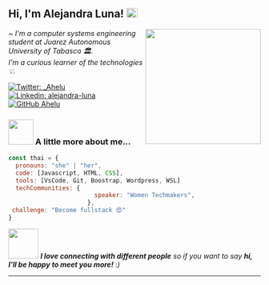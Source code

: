 <h2>Hi, I'm Alejandra Luna! <img src="https://media.giphy.com/media/H1dxi6xdh4NGQCZSvz/giphy.gif" width="22" height="19"></h2>

<img align='right' src="https://media.giphy.com/media/ieyl9zmCjO4b4t6qoY/giphy.gif" width="230">
<p> <em> ~ I'm a computer systems engineering student at Juarez Autonomous University of Tabasco 🏛️.</br>I'm a curious learner of the technologies💡.</em></p>

[![Twitter: _Ahelu](https://img.shields.io/twitter/follow/_Ahelu?style=social)](https://twitter.com/_Ahelu)
[![Linkedin: alejandra-luna](https://img.shields.io/badge/-alejandra-blue?style=flat-square&logo=Linkedin&logoColor=white&link=https://www.linkedin.com/in/alejandra-luna/)](https://www.linkedin.com/in/alejandra-luna-363095267/)
[![GitHub Ahelu](https://img.shields.io/github/followers/Ahelu?label=follow&style=social)](https://github.com/Ahelu)


### <img src="https://media.giphy.com/media/VgCDAzcKvsR6OM0uWg/giphy.gif" width="50"> A little more about me...  

```javascript
const thai = {
  pronouns: "she" | "her",
  code: [Javascript, HTML, CSS],
  tools: [VsCode, Git, Boostrap, Wordpress, WSL]
  techCommunities: {
                        speaker: "Women Techmakers",
                      },
 challenge: "Become fullstack 😍"
}
```

<img src="https://media.giphy.com/media/LnQjpWaON8nhr21vNW/giphy.gif" width="60"> <em><b>I love connecting with different people</b> so if you want to say <b>hi, I'll be happy to meet you more!</b> :)</em>

---
